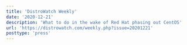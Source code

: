 ```yaml
---
title: 'DistroWatch Weekly'
date: '2020-12-21'
description: 'What to do in the wake of Red Hat phasing out CentOS'
url: 'https://distrowatch.com/weekly.php?issue=20201221'
posttype: 'press'
---
```

